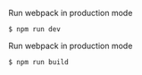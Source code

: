 Run webpack in production mode

    $ npm run dev 

Run webpack in production mode

    $ npm run build 

